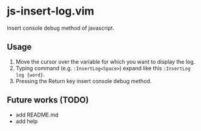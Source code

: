 # js-insert-log.vim
Insert console debug method of javascript.
## Usage
1. Move the cursor over the variable for which you want to display the log.
2. Typing command (e.g. `:InsertLog<Space>`) expand  like this `:InsertLog log {word}`.
3. Pressing the Return key insert console debug method.
## Future works (TODO)
- add README.md
- add help
